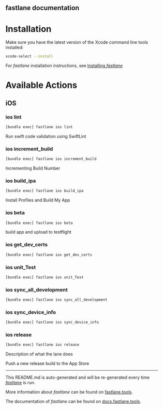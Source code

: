 fastlane documentation
----

# Installation

Make sure you have the latest version of the Xcode command line tools installed:

```sh
xcode-select --install
```

For _fastlane_ installation instructions, see [Installing _fastlane_](https://docs.fastlane.tools/#installing-fastlane)

# Available Actions

## iOS

### ios lint

```sh
[bundle exec] fastlane ios lint
```

Run swift code validation using SwiftLint

### ios increment_build

```sh
[bundle exec] fastlane ios increment_build
```

Incrementing Build Number

### ios build_ipa

```sh
[bundle exec] fastlane ios build_ipa
```

Install Profiles and Build My App

### ios beta

```sh
[bundle exec] fastlane ios beta
```

build app and upload to testflight

### ios get_dev_certs

```sh
[bundle exec] fastlane ios get_dev_certs
```



### ios unit_Test

```sh
[bundle exec] fastlane ios unit_Test
```



### ios sync_all_development

```sh
[bundle exec] fastlane ios sync_all_development
```



### ios sync_device_info

```sh
[bundle exec] fastlane ios sync_device_info
```



### ios release

```sh
[bundle exec] fastlane ios release
```

Description of what the lane does

Push a new release build to the App Store

----

This README.md is auto-generated and will be re-generated every time [_fastlane_](https://fastlane.tools) is run.

More information about _fastlane_ can be found on [fastlane.tools](https://fastlane.tools).

The documentation of _fastlane_ can be found on [docs.fastlane.tools](https://docs.fastlane.tools).
